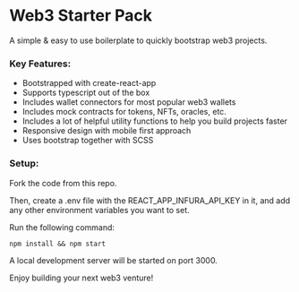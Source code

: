 # Web3 Starter Pack

A simple & easy to use boilerplate to quickly bootstrap web3 projects.

### **Key Features:**

- Bootstrapped with create-react-app
- Supports typescript out of the box
- Includes wallet connectors for most popular web3 wallets
- Includes mock contracts for tokens, NFTs, oracles, etc.
- Includes a lot of helpful utility functions to help you build projects faster
- Responsive design with mobile first approach
- Uses bootstrap together with SCSS

### **Setup:**

Fork the code from this repo.

Then, create a .env file with the REACT_APP_INFURA_API_KEY in it, and add any other environment variables you want to set.

Run the following command:

```shell
npm install && npm start
```

A local development server will be started on port 3000.

Enjoy building your next web3 venture!
